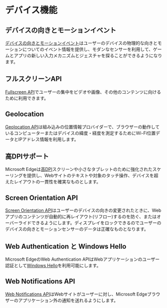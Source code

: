 # デバイス機能

## デバイスの向きとモーションイベント
[デバイスの向きとモーションイベント](./device-orientation-and-motion-events)はユーザーのデバイスの物理的な向きとモーションについてのイベント情報を提供し、モダンなセンサーを利用して、ゲームとアプリの新しい入力メカニズムとジェスチャを探ることができるようになります。

## フルスクリーンAPI
[Fullscreen API](./fullscreen-API)でユーザーの集中をビデオや画像、その他のコンテンツに向けるために利用できます。

## Geolocation
[Geolocation API](./Geolocation)は組み込みの位置情報プロバイダーで、ブラウザーの動作しているコンピューターまたはデバイスの緯度・経度を測定するためにWi-Fi位置データとIPアドレス情報を利用します。

## 高DPIサポート
Microsoft Edgeは[高DPI](./high-DPI-support)スクリーンや小さなタブレットのために強化されたスケーリングを提供し、Webサイトのテキストや対象のタッチ操作、デバイスを超えたレイアウトの一貫性を確実なものとします。

## Screen Orientation API
[Screen Orientation API](./screen-Orientation-API)はユーザーのデバイスの向きの変更されたときに、Webアプリのコンテンツが自動的に再レイアウト(リフロー)するのを防ぐ、またはオーバーライドできるようにします。ディスプレイをロックできるのでユーザーのデバイスの向きとモーションセンサーのデータは正確なものとなります。

## Web Authentication と Windows Hello
Microsoft EdgeのWeb Authentication APIはWebアプリケーションのユーザー認証として[Windows Hello](http://go.microsoft.com/fwlink/p/?LinkID=624961)を利用可能にします。

## Web Notifications API
[Web Notifications API](./web-Notifications-API)はWebサイトがユーザーに対し、Microsoft Edgeブラウザーのアプリケーション外の通知を送れるようにします。
